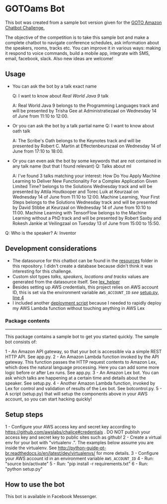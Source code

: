 # GOTOams Bot

This bot was created from a sample bot version given for the [GOTO Amazon Chatbot Challenge.][hackathon-main]


The objective of the competition is to take this sample bot and make a complete chatbot to navigate conference schedules, ask information about the speakers, rooms, tracks etc. You can improve it in various ways: making it respond to voice commands, build a mobile app, integrate with SMS, email, facebook, slack. Also new ideas are welcome!


## Usage

* You can ask the bot by a talk exact name

    Q: I want to know about _Real World Java 9_​ talk

    A: Real World Java 9 belongs to the Programming Languages track and will be presented by Trisha Gee at Administratiezaal on Wednesday 14 of June from 11:10 to 12:00.

* Or you can ask the bot by a talk partial name
    Q: I want to know about oath talk
    
    A: The Scribe's Oath belongs to the Keynotes track and will be presented by Robert C. Martin at Effectenbeurszaal on Wednesday 14 of June from 17:10 to 18:00.

* Or you can even ask the bot by some keywords that are not contained in any talk name (but that I found relevant)
    Q: Talks about ml
    
    A: I've found 3 talks matching your interest: 
    How Do You Apply Machine Learning to Deliver New Functionality For a Complex Application Given Limited Time? belongs to the Solutions Wednesday track and will be presented by Attila Houtkooper and Torec Luik at Keurzaal on Wednesday 14 of June from 11:10 to 12:00. 
    Machine Learning, Your First Steps belongs to the Solutions Wednesday track and will be presented by David Stibbe at Keurzaal on Wednesday 14 of June from 10:10 to 11:00.
    Machine Learning with TensorFlow belongs to the Machine Learning without a PhD track and will be presented by Robert Saxby and Rokesh Jankie at Veilingzaal on Tuesday 13 of June from 15:00 to 15:50.

Q: Who is the speaker?
A: Inventor



## Development considerations

* The datasource for this chatbot can be found in the [resources](resources) folder in this repository. I didn't create a database because didn't think it was interesting for this challenge.  
* Custom slot types _talks, speakers, locations and tracks_ values are generated from the datasource itself. See [lex_helper](lex_helper.py)  
* Besides setting up AWS credentials, this project relies on AWS account ID, this is set via the environment variable `AWS_ACCOUNT_ID` _see_ [setup.py, line 4](setup.py)
* I included another [deployment script](deploy.sh) because I needed to rapidly deploy my AWS Lambda function without touching anything in AWS Lex

### Package contents
----------------

This package contains a sample bot to get you started quickly. The sample bot consists of:

1 - An Amazon API gateway, so that your bot is accessible via a simple REST HTTP API. See app.py.
2 - An Amazon Lambda function invoked by the API gateway. This function passes the HTTP request contents to Amazon Lex, which does the natural language processing. Here you can add some more logic before or after Lex runs. See app.py.
3 - An Amazon Lex bot. You can ask which talks are happening at a certain time and details about the speaker. See setup.py.
4 - Another Amazon Lambda function, invoked by Lex for control and validation of results of the Lex bot. See botcontrol.py.
5 - A script (setup.py) that will setup the components above in your AWS account, so you can start hacking quickly! 

Setup steps
-----------

1 - Configure your AWS access key and secret key according to https://github.com/awslabs/chalice#credentials . DO NOT publish your access key and secret key to public sites such as github!
2 - Create a virtual env for your bot with "virtualenv .". The examples below assume you are inside the virtualenv. See http://python-guide-pt-br.readthedocs.io/en/latest/dev/virtualenvs/ for more details. 
3 - Configure your AWS account id in an environment variable `AWS_ACCOUNT_ID`
4 - Run: "source bin/activate"
5 - Run: "pip install -r requirements.txt"
6 - Run: "python setup.py"

How to use the bot
------------------

This bot is available in Facebook Messenger. 



[hackathon-main]: http://www.amazondcn.com/challenge/index.html